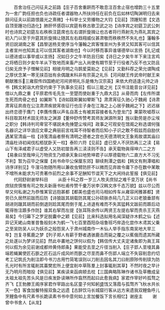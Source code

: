 <!-- { "loadSidebar": true } -->
　　百舍治任己问征夫之前路【庄子百舍重趼而不敢息注百舍止宿也增韵三十五里为一舍广韵任担也负也诗疏任者谓器物人所扶持任在前负在后如林切陶渊明归去来辞问征夫以前路恨晨光之熹微】十科举士又劳播物之大钧【见前】顶踵知恩【文选自顶至踵功归造化】肺肝怀感窃以宾筵有秩古歌卫武之功【诗序宾之初筵卫武公刺时也诗宾之初筵左右秩秩注筵席也左右谓折旋揖让也古者将行燕射先为燕礼其宾之初入门以至于升筵其折旋揖让随其左右趋翔威仪甚肃敬而秩秩然不失礼也】藩翰多贤旧説湖南之客【昌黎送杨支使序当今藩翰之宾客惟宣州为多贤又知其客可以信其主者宣州也知其主可以信其客者湖南也】今以时移而事异谁堪德举以言扬【礼记或以德进或以事举或以言扬】况如日夕之牛羊防且归矣【诗日之夕矣牛羊下来注言鸡之将栖日则夕矣牛羊从下牧地而来畜产出入尚使有期节至于行役者乃反不也又防且归矣无庶予子憎解见前】相彼月明之乌鹊爱莫助之【见前】又勤科荐之荣允谓陶成之厚伏念某一寒无挟百拙有余偶躐末科非有宗英之礼乐【河间献王传武帝时献王来朝献雅乐三雍叙传四国絶祀河间贤明礼乐是脩为汉宗英】来依大府适逢元帅之诗书【韩文躬诣大府受约束于下执事余见前】假以三能之光【汉书注能音台详见前】借以九鼎之重【平原君传毛先生一至楚而使赵重于九鼎大吕】从骨而肉【左传所谓生死而肉骨之也】如翼斯飞【诗如跂斯翼如翚斯飞】肃肃宵征久驰心于魏阙【诗肃肃宵征夙夜在公注肃肃疾貌宵夜征行也庄子身在江海之上心居乎魏阙之下】迟迟昼出终恋德于膺门【李膺传膺以声名自髙士有被其容接者名为登龙门】果蒙吹嘘荐以科目取其材术固无师友之渊源【董仲舒传赞考其师友渊源所渐】旌以勤劳是亦尘埃之职分【韩诗判司卑官不堪説未免捶楚尘埃间】政事之可观安在馆阁之称选谓何强名器识之详华浪应文章之典丽前言戏耳不待智者而后知小子识之敢不假兹而自励伏遇某官清庙一柱【诗笺清庙者祭有清明之德者之宫也天德清明文王象焉故谓其庙曰清庙杜诗初闻伐松栢犹卧天一柱】泰阶六符【见前】虚已受人不厌防再三之渎【易山下有泽咸君子以虚受人又防初筮告再三渎渎则不告】承天载物眞得坤六二之方【易彖曰至哉坤元万物资生乃顺承天象曰地势坤君子以厚德载物六二直方大不习旡不利】暂为召毕之保厘【尚书命毕公保厘东郊】聊续荆潭之倡和【韩文有荆潭唱和诗序详别见】牛溲马勃随所用以兼收虫臂防肝不以微而见弃故令庸下亦在数中某敢不增所未能求为可贵著作前烈之余事不足酬知节谊天下之大闲持此誓报【俱见前】
　　代囘舒尉谢举科目
　　从臣十科之荐一岁三人牧夫庶狱之难千变万状【尚书庶狱庶慎惟有司之牧夫新唐书杜甫传赞千彚万状李汉韩文序千态万貌】兹以尽公而举又何私谢之为恭惟某官远抱甚都【都美也盛也司马相如传车从雍容闲雅甚都】贤劳已久居然前跋而后防【诗狼跋其胡载防其尾公孙硕肤赤舄几几正义曰老狼垂颔有胡进则躐其胡而前倒退则跲其尾而倒于尾上进退有难而不失其猛韩文跋前而踬后动辄得咎注踬多作防】谁其右挈而左提【张耳陈余传以两贤王左提右挈而责杀王灭燕易矣】今归幕下之罗足脱囊中之颖【见前】比来科选拟用名闻深疑诈木鹤之仙【述异记天姥山南峯昔鲁般刻木为鹤一飞七百里酉阳杂俎鲁班巧侔造化尝作木鸢其父乗之至吴防吴人以为妖杀之般怨吴人于肃州城南作一木仙人举手指东南吴地大旱三年】岂复寻蕉鹿之梦【列子郑人有薪于野者遇骇鹿击而毙之覆之以蕉俄而遗其所藏之处遂以为梦详见前】然此夲畵地之饼何以假为【韩信传大丈夫定诸矦即为眞王耳何以假为余见前谢成都帅黄侍郎条】果能受去垩之斤径当削入【庄子郢人垩墁其鼻端若蝇翼使匠石斵之匠石运斤成风听而斵之尽垩而鼻不伤郢人端立不失容削息约切考工记筑氏为削注即今书刀古用竹简笔误则以刀削去因名其刀曰削原陟传削牍为防孔光时有所言辄削其藁樊宏所上便宜削夲草陈羣上封事辄削其草】不然时夜之早计无乃明月而暗投【俱见前】某疾读来函病顿去枕【三国典略陈琳作诸书及草檄成呈太祖太祖先苦头风是日疾发卧读琳所作翕然而起曰此愈我病】家君作宰好吟孤骛之齐飞【王勃滕王阁序家君作宰路出名区童子何知躬盛饯又落霞与孤骛齐飞秋水共长天一色】客食加餐特报双鱼之远遗【古辞饮马长城窟行客从远方来遗我双鲤鱼呼儿烹鲤鱼中有尺素书长跪读素书书中意何如上言加餐饭下言长相忆】谢座主
　　谢曾中书舍人【从龙】
